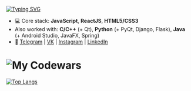 [![Typing SVG](https://readme-typing-svg.herokuapp.com?multiline=true&lines=Islam+Taisumov)](https://git.io/typing-svg)
+ 💻 Core stack: **JavaScript**, **ReactJS**, **HTML5/CSS3**
+ Also worked with: **C/C++** (+ Qt), **Python** (+ PyQt, Django, Flask), **Java** (+ Android Studio, JavaFX, Spring)
+ 🚀 [Telegram](https://t.me/taisumov) | [VK](https://www.vk.com/taisumoov) | [Instagram](https://www.instagram.com/_taisumov) | [LinkedIn](https://www.linkedin.com/in/taisumov/)
# ![My Codewars](https://www.codewars.com/users/taisumov/badges/large)

[![Top Langs](https://github-readme-stats.vercel.app/api/top-langs/?username=taisumov&theme=dark)](https://github.com/taisumov/github-readme-stats)
